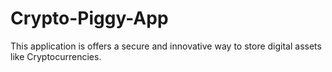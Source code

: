 # Crypto-Piggy-App
This application is offers a secure and innovative way to store digital assets like Cryptocurrencies.
